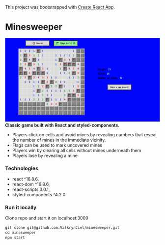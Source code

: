 This project was bootstrapped with [Create React App](https://github.com/facebook/create-react-app).

# Minesweeper
![image of Minesweeper](./minesweeper.png)
**Classic game built with React and styled-components.** <br>
* Players click on cells and avoid mines by revealing numbers that reveal the number of mines in the immediate vicinity. 
* Flags can be used to mark uncovered mines
* Players win by clearing all cells without mines underneath them
* Players lose by revealing a mine

### Technologies

  *  react ^16.8.6,
  *  react-dom ^16.8.6,
  *  react-scripts 3.0.1,
  *  styled-components ^4.2.0

### Run it locally
Clone repo and start it on localhost:3000
```
git clone git@github.com:ValkrynCiel/minesweeper.git
cd minesweeper
npm start
```

